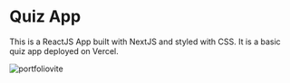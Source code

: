# Quiz App

This is a ReactJS App built with NextJS and styled with CSS. It is a basic quiz app deployed on Vercel.

![portfoliovite](https://github.com/user-attachments/assets/69c2061c-e8e3-4fe9-9304-9fa63710723c)
